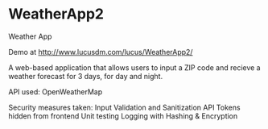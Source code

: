 # WeatherApp2

Weather App

Demo at http://www.lucusdm.com/lucus/WeatherApp2/

A web-based application that allows users to input a ZIP code and recieve a weather forecast for 3 days, for day and night.

API used: OpenWeatherMap

Security measures taken:
Input Validation and Sanitization
API Tokens hidden from frontend
Unit testing
Logging with Hashing & Encryption